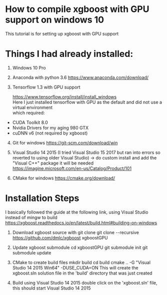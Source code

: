 # How to compile xgboost with GPU support on windows 10

This tutorial is for setting up xgboost with GPU support

# Things I had already installed:

1. Windows 10 Pro

2. Anaconda with python 3.6
   https://www.anaconda.com/download/  

3. Tensorflow 1.3 with GPU support

   https://www.tensorflow.org/install/install_windows  
   Here I just installed tensorflow with GPU as the default and did not use a virtual environment  
   which required:  
  * CUDA Toolkit 8.0
  * Nvidia Drivers for my aging 980 GTX
  * cuDNN v6 (not required by xgboost)
  
   

4. Git for windows
https://git-scm.com/download/win

5. Visual Studio 14 2015 (I tried Visual Studio 15 2017 but ran into errors so reverted to using older Visual Studio)
-> do custom install and add the "Visual C++" package it will be needed
https://imagine.microsoft.com/en-us/Catalog/Product/101

6. CMake for windows
https://cmake.org/download/

# Installation Steps
I basically followed the guide at the following link, using Visual Studio instead of mingw to build
https://xgboost.readthedocs.io/en/latest/build.html#building-on-windows

1. Download xgboost source with git clone
git clone --recursive https://github.com/dmlc/xgboost xgboostGPU

2. Update xgboost submodule
cd xgboostGPU
git submodule init
git submodule update

3. CMake to create build files
mkdir build
cd build
cmake .. -G "Visual Studio 14 2015 Win64" -DUSE_CUDA=ON
This will create the xgboost.sln solution file in the 'build' directory that was just created

4. Build using Visual Studio 14 2015
double click on the 'xgboost.sln' file, this should start Visual Studio 14 2015
